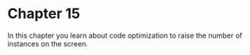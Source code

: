 # Chapter 15

In this chapter you learn about code optimization to raise the number of instances on the screen.

